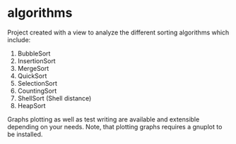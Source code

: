 # algorithms

Project created with a view to analyze the different sorting algorithms which include:
  
  1. BubbleSort
  2. InsertionSort
  3. MergeSort
  4. QuickSort
  5. SelectionSort
  6. CountingSort
  7. ShellSort (Shell distance)
  8. HeapSort
  
Graphs plotting as well as test writing are available and extensible depending on your needs.
Note, that plotting graphs requires a gnuplot to be installed.
